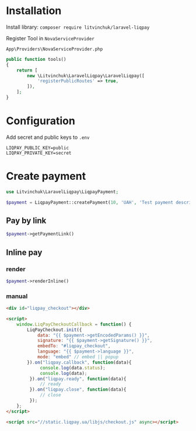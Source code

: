 # Installation

Install library: `composer require litvinchuk/laravel-liqpay`

Register Tool in `NovaServiceProvider`

`App\Providers\NovaServiceProvider.php`

```php
public function tools()
{
    return [
        new \Litvinchuk\LaravelLiqpay\LaravelLiqpay([
            'registerPublicRoutes' => true,
        ]),
    ];
}
```

# Configuration

Add secret and public keys to `.env`

```
LIQPAY_PUBLIC_KEY=public
LIQPAY_PRIVATE_KEY=secret
```

# Create payment

```php
use Litvinchuk\LaravelLiqpay\LiqpayPayment;

$payment = LiqpayPayment::createPayment(10, 'UAH', 'Test payment description');
```

## Pay by link
```php
$payment->getPaymentLink()
```

## Inline pay
### render
```php
$payment->renderInline()
```
### manual
```html
<div id="liqpay_checkout"></div>

<script>
    window.LiqPayCheckoutCallback = function() {
        LiqPayCheckout.init({
            data: "{{ $payment->getEncodedParams() }}",
            signature: "{{ $payment->getSignature() }}",
            embedTo: "#liqpay_checkout",
            language: "{{ $payment->language }}",
            mode: "embed" // embed || popup
        }).on("liqpay.callback", function(data){
             console.log(data.status);
             console.log(data);
         }).on("liqpay.ready", function(data){
             // ready
         }).on("liqpay.close", function(data){
             // close
         });
    };
</script>

<script src="//static.liqpay.ua/libjs/checkout.js" async></script>

```

